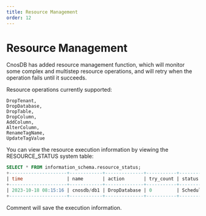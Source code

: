 ```yaml
---
title: Resource Management
order: 12
---
```


# Resource Management

CnosDB has added resource management function, which will monitor some complex and multistep resource operations, and will retry when the operation fails until it succeeds.

Resource operations currently supported:

```
DropTenant,
DropDatabase,
DropTable,
DropColumn,
AddColumn,
AlterColumn,
RenameTagName,
UpdateTagValue
```

You can view the resource execution information by viewing the RESOURCE_STATUS system table:

```sql
SELECT * FROM information_schema.resource_status;
+---------------------+------------+--------------+-----------+----------+---------+
| time                | name       | action       | try_count | status   | comment |
+---------------------+------------+--------------+-----------+----------+---------+
| 2023-10-18 08:15:16 | cnosdb/db1 | DropDatabase | 0         | Schedule |         |
+---------------------+------------+--------------+-----------+----------+---------+
```

Comment will save the execution information.